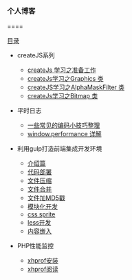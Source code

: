 ### 个人博客
====


[目录]( https://fredshare.github.com/blog/)

* createJS系列
    * [createJs 学习之准备工作](https://github.com/fredshare/blog/issues/1)
    * [createJs学习之Graphics 类](https://github.com/fredshare/blog/issues/2)
    * [createJS学习之AlphaMaskFilter 类](https://github.com/fredshare/blog/issues/3)
    * [createJs学习之Bitmap 类](https://github.com/fredshare/blog/issues/4)

* 平时日志
    * [一些常见的编码小技巧整理](https://github.com/fredshare/blog/issues/8)
    * [window.performance 详解](https://github.com/fredshare/blog/issues/5)

* 利用gulp打造前端集成开发环境
    * [介绍篇](https://github.com/fredshare/blog/issues/9)
    * [代码部署](https://github.com/fredshare/blog/issues/10)
    * [文件压缩](https://github.com/fredshare/blog/issues/11)
    * [文件合并](https://github.com/fredshare/blog/issues/12)
    * [文件加MD5戳](https://github.com/fredshare/blog/issues/13)
    * [模块化开发](https://github.com/fredshare/blog/issues/14)
    * [css sprite](https://github.com/fredshare/blog/issues/15)
    * [less开发](https://github.com/fredshare/blog/issues/16)
    * [内容嵌入](https://github.com/fredshare/blog/issues/17)

* PHP性能监控
    * [xhprof安装](https://github.com/fredshare/blog/issues/18)
    * [xhprof阅读](https://github.com/fredshare/blog/issues/19)
